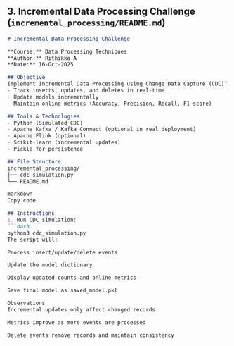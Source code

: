 ## **3. Incremental Data Processing Challenge (`incremental_processing/README.md`)**

```markdown
# Incremental Data Processing Challenge

**Course:** Data Processing Techniques  
**Author:** Rithikka A  
**Date:** 16-Oct-2025  

## Objective
Implement Incremental Data Processing using Change Data Capture (CDC):
- Track inserts, updates, and deletes in real-time
- Update models incrementally
- Maintain online metrics (Accuracy, Precision, Recall, F1-score)

## Tools & Technologies
- Python (Simulated CDC)
- Apache Kafka / Kafka Connect (optional in real deployment)
- Apache Flink (optional)
- Scikit-learn (incremental updates)
- Pickle for persistence

## File Structure
incremental_processing/
├── cdc_simulation.py
└── README.md

markdown
Copy code

## Instructions
1. Run CDC simulation:
```bash
python3 cdc_simulation.py
The script will:

Process insert/update/delete events

Update the model dictionary

Display updated counts and online metrics

Save final model as saved_model.pkl

Observations
Incremental updates only affect changed records

Metrics improve as more events are processed

Delete events remove records and maintain consistency